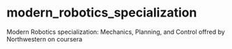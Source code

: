 # modern_robotics_specialization
  Modern Robotics specialization: Mechanics, Planning, and Control offred by Northwestern on coursera 
